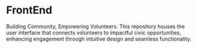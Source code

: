 # FrontEnd
Building Community, Empowering Volunteers. This repository houses the user interface that connects volunteers to impactful civic opportunities, enhancing engagement through intuitive design and seamless functionality.
